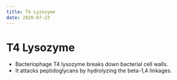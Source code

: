 ```yaml
---
title: T4 Lyzozyme
date: 2020-07-23
---
```


# T4 Lysozyme

* Bacteriophage T4 lysozyme breaks down bacterial cell walls.
* It attacks peptidoglycans by hydrolyzing the beta-1,4 linkages.
